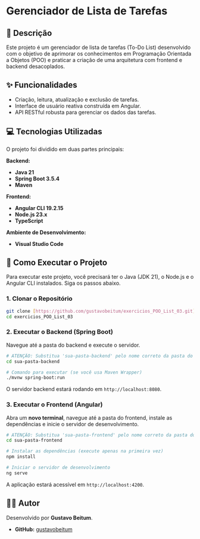 # Gerenciador de Lista de Tarefas

## 📝 Descrição

Este projeto é um gerenciador de lista de tarefas (To-Do List) desenvolvido com o objetivo de aprimorar os conhecimentos em Programação Orientada a Objetos (POO) e praticar a criação de uma arquitetura com frontend e backend desacoplados.

## ✨ Funcionalidades

* Criação, leitura, atualização e exclusão de tarefas.
* Interface de usuário reativa construída em Angular.
* API RESTful robusta para gerenciar os dados das tarefas.

## 💻 Tecnologias Utilizadas

O projeto foi dividido em duas partes principais:

**Backend:**
* **Java 21**
* **Spring Boot 3.5.4**
* **Maven**

**Frontend:**
* **Angular CLI 19.2.15**
* **Node.js 23.x**
* **TypeScript**

**Ambiente de Desenvolvimento:**
* **Visual Studio Code**

## 🚀 Como Executar o Projeto

Para executar este projeto, você precisará ter o Java (JDK 21), o Node.js e o Angular CLI instalados. Siga os passos abaixo.

### 1. Clonar o Repositório

```bash
git clone [https://github.com/gustavobeitum/exercicios_POO_List_03.git](https://github.com/gustavobeitum/exercicios_POO_List_03.git)
cd exercicios_POO_List_03
```

### 2. Executar o Backend (Spring Boot)

Navegue até a pasta do backend e execute o servidor.

```bash
# ATENÇÃO: Substitua 'sua-pasta-backend' pelo nome correto da pasta do seu projeto Java
cd sua-pasta-backend

# Comando para executar (se você usa Maven Wrapper)
./mvnw spring-boot:run
```
O servidor backend estará rodando em `http://localhost:8080`.

### 3. Executar o Frontend (Angular)

Abra um **novo terminal**, navegue até a pasta do frontend, instale as dependências e inicie o servidor de desenvolvimento.

```bash
# ATENÇÃO: Substitua 'sua-pasta-frontend' pelo nome correto da pasta do seu projeto Angular
cd sua-pasta-frontend

# Instalar as dependências (execute apenas na primeira vez)
npm install

# Iniciar o servidor de desenvolvimento
ng serve
```
A aplicação estará acessível em `http://localhost:4200`.

## 👨‍💻 Autor

Desenvolvido por **Gustavo Beitum**.

* **GitHub:** [gustavobeitum](https://github.com/gustavobeitum)
